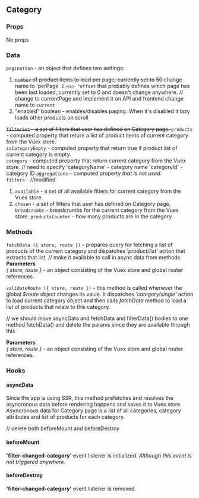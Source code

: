 ## Category

### Props
No props
### Data
`pagination` - an object that defines two settings:
1. <s>`number` of product items to load per page, currently set to 50 </s> change name to 'perPage`
2.<s> "offset` that probably defines which page has been last loaded, currently set to 0 and doesn't change anywhere. // change to currentPage and implement it on API and frontend </s> change name to `current`
4. <span style="color: green:"> "enabled" boolean - enables/disables paging. When it's disabled it lazy loads other products on scroll </span>

<s> `filterSet` - a set of filters that user has defined on Category page.  </s>
`products` - computed property that return a list of product items of current category from the Vuex store.  
`isCategoryEmpty` - computed property that return true if product list of current category is empty.  
`category` - computed property that return current category from the Vuex store.  // need to specify
'categoryName' - category name
'categoryId' - category ID
`aggregations` - computed property *that is not used*.  
`filters` - //modified
1. `available` - a set of all available filters for current category from the Vuex store.  
2. `chosen` -  a set of filters that user has defined on Category page.  
`breadcrumbs` - breadcrumbs for the current category from the Vuex store.
`productsCounter` - how many products are in the category
### Methods
`fetchData ({ store, route })` - prepares query for fetching a list of products of the current category and dispatches *'product/list'* action that extracts that list.  //  make it available to call in async data from methods
**Parameters**  
*{ store, route }* - an object consisting of the Vuex store and global router references.  

`validateRoute ({ store, route })` - this method is called whenever the global *$route* object changes its value. It dispatches *'category/single'* action to load current category object and then calls *fetchData* method to load a list of products that relate to this category.  



// we should move asyncData and fetchData and filterData() bodies to one method fetchData() and delete the params since they are available through this

**Parameters**  
*{ store, route }* - an object consisting of the Vuex store and global router references.
### Hooks
#### asyncData
Since the app is using SSR, this method prefetches and resolves the asyncronous data before rendering happens and saves it to Vuex store. Asyncronous data for Category page is a list of all categories, category attributes and list of products for each category.

// delete both beforeMount and beforeDestroy 
#### beforeMount
**'filter-changed-category'** event listener is initialized. *Although this event is not triggered anywhere.*
#### beforeDestroy
**'filter-changed-category'** event listener is removed.
